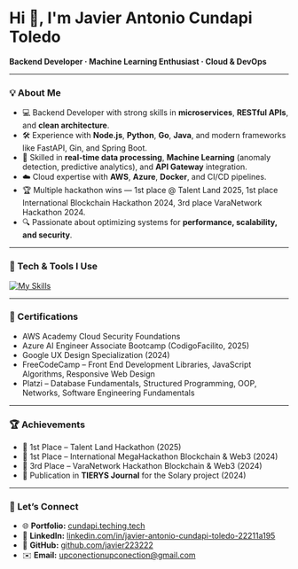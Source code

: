 # Hi 👋, I'm Javier Antonio Cundapi Toledo

**Backend Developer · Machine Learning Enthusiast · Cloud & DevOps**

---

### 💡 About Me
- 💻 Backend Developer with strong skills in **microservices**, **RESTful APIs**, and **clean architecture**.
- 🛠 Experience with **Node.js**, **Python**, **Go**, **Java**, and modern frameworks like FastAPI, Gin, and Spring Boot.
- 📡 Skilled in **real-time data processing**, **Machine Learning** (anomaly detection, predictive analytics), and **API Gateway** integration.
- ☁️ Cloud expertise with **AWS**, **Azure**, **Docker**, and CI/CD pipelines.
- 🏆 Multiple hackathon wins — 1st place @ Talent Land 2025, 1st place International Blockchain Hackathon 2024, 3rd place VaraNetwork Hackathon 2024.
- 🔍 Passionate about optimizing systems for **performance, scalability, and security**.

---

### 🧰 Tech & Tools I Use
[![My Skills](https://skillicons.dev/icons?i=nodejs,ts,python,go,java,express,fastapi,spring,laravel,mysql,postgres,mongodb,dynamodb,aws,azure,docker,nginx,rabbitmq,git,github&perline=8)](https://skillicons.dev)

---

### 📜 Certifications
- AWS Academy Cloud Security Foundations  
- Azure AI Engineer Associate Bootcamp (CodigoFacilito, 2025)  
- Google UX Design Specialization (2024)  
- FreeCodeCamp – Front End Development Libraries, JavaScript Algorithms, Responsive Web Design  
- Platzi – Database Fundamentals, Structured Programming, OOP, Networks, Software Engineering Fundamentals  

---

### 🏆 Achievements
- 🥇 1st Place – Talent Land Hackathon (2025)  
- 🥇 1st Place – International MegaHackathon Blockchain & Web3 (2024)  
- 🥉 3rd Place – VaraNetwork Hackathon Blockchain & Web3 (2024)  
- 📄 Publication in **TIERYS Journal** for the Solary project (2024)  

---

### 🔗 Let’s Connect
- 🌐 **Portfolio:** [cundapi.teching.tech](https://cundapi.teching.tech/)  
- 💼 **LinkedIn:** [linkedin.com/in/javier-antonio-cundapi-toledo-22211a195](https://www.linkedin.com/in/javier-antonio-cundapi-toledo-22211a195/)  
- 🐙 **GitHub:** [github.com/javier223222](https://github.com/javier223222)  
- ✉️ **Email:** upconectionupconection@gmail.com
